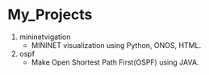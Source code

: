 # My_Projects
1. mininetvigation
    - MININET visualization using Python, ONOS, HTML.
2. ospf
    - Make Open Shortest Path First(OSPF) using JAVA.
